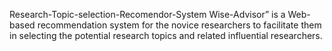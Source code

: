 Research-Topic-selection-Recomendor-System
Wise-Advisor” is a Web-based recommendation system for the novice researchers to facilitate them in selecting the potential research topics and related influential researchers. 
